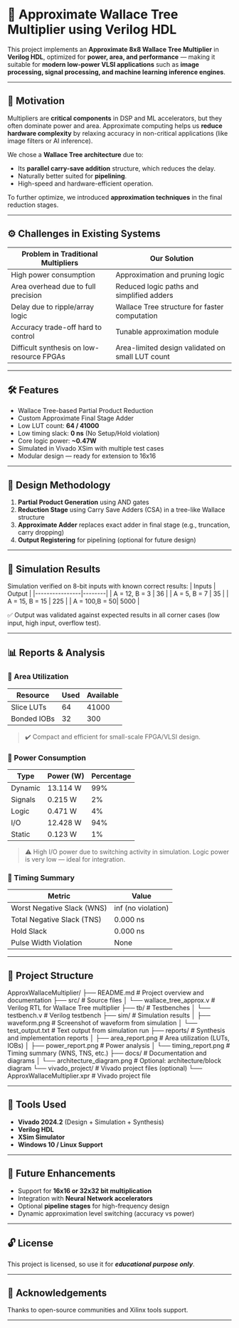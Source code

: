 # 🧮 Approximate Wallace Tree Multiplier using Verilog HDL

This project implements an **Approximate 8x8 Wallace Tree Multiplier** in **Verilog HDL**, optimized for **power, area, and performance** — making it suitable for **modern low-power VLSI applications** such as **image processing, signal processing, and machine learning inference engines**.

---

## 🚀 Motivation

Multipliers are **critical components** in DSP and ML accelerators, but they often dominate power and area. Approximate computing helps us **reduce hardware complexity** by relaxing accuracy in non-critical applications (like image filters or AI inference).

We chose a **Wallace Tree architecture** due to:
- Its **parallel carry-save addition** structure, which reduces the delay.
- Naturally better suited for **pipelining**.
- High-speed and hardware-efficient operation.

To further optimize, we introduced **approximation techniques** in the final reduction stages.

---

## ⚙️ Challenges in Existing Systems

| Problem in Traditional Multipliers         | Our Solution                                      |
|--------------------------------------------|---------------------------------------------------|
| High power consumption                     | Approximation and pruning logic                   |
| Area overhead due to full precision        | Reduced logic paths and simplified adders         |
| Delay due to ripple/array logic            | Wallace Tree structure for faster computation     |
| Accuracy trade-off hard to control         | Tunable approximation module                      |
| Difficult synthesis on low-resource FPGAs  | Area-limited design validated on small LUT count  |

---

## 🛠️ Features

- Wallace Tree-based Partial Product Reduction
- Custom Approximate Final Stage Adder
- Low LUT count: **64 / 41000**
- Low timing slack: **0 ns** (No Setup/Hold violation)
- Core logic power: **~0.47W**
- Simulated in Vivado XSim with multiple test cases
- Modular design — ready for extension to 16x16

---

## 🔧 Design Methodology

1. **Partial Product Generation** using AND gates
2. **Reduction Stage** using Carry Save Adders (CSA) in a tree-like Wallace structure
3. **Approximate Adder** replaces exact adder in final stage (e.g., truncation, carry dropping)
4. **Output Registering** for pipelining (optional for future design)

---

## 🧪 Simulation Results

Simulation verified on 8-bit inputs with known correct results:
| Inputs         | Output |
|----------------|--------|
| A = 12, B = 3  | 36     |
| A = 5,  B = 7   | 35     |
| A = 15, B = 15 | 225    |
| A = 100,B = 50| 5000   |


✅ Output was validated against expected results in all corner cases (low input, high input, overflow test).

---

## 📊 Reports & Analysis

### 🔹 Area Utilization

| Resource     | Used | Available |
|--------------|------|-----------|
| Slice LUTs   | 64   | 41000     |
| Bonded IOBs  | 32   | 300       |

> ✔️ Compact and efficient for small-scale FPGA/VLSI design.

### 🔹 Power Consumption

| Type     | Power (W) | Percentage |
|----------|-----------|------------|
| Dynamic  | 13.114 W  | 99%        |
| Signals  | 0.215 W   | 2%         |
| Logic    | 0.471 W   | 4%         |
| I/O      | 12.428 W  | 94%        |
| Static   | 0.123 W   | 1%         |

> ⚠️ High I/O power due to switching activity in simulation. Logic power is very low — ideal for integration.

### 🔹 Timing Summary

| Metric | Value |
|--------|-------|
| Worst Negative Slack (WNS) | inf (no violation) |
| Total Negative Slack (TNS) | 0.000 ns |
| Hold Slack                 | 0.000 ns |
| Pulse Width Violation      | None     |

---

## 📁 Project Structure

ApproxWallaceMultiplier/
├── README.md                          # Project overview and documentation
├── src/                               # Source files
│   └── wallace_tree_approx.v          # Verilog RTL for Wallace Tree multiplier
├── tb/                                # Testbenches
│   └── testbench.v                    # Verilog testbench
├── sim/                               # Simulation results
│   ├── waveform.png                   # Screenshot of waveform from simulation
│   └── test_output.txt                # Text output from simulation run
├── reports/                           # Synthesis and implementation reports
│   ├── area_report.png                # Area utilization (LUTs, IOBs)
│   ├── power_report.png               # Power analysis
│   └── timing_report.png              # Timing summary (WNS, TNS, etc.)
├── docs/                              # Documentation and diagrams
│   └── architecture_diagram.png       # Optional: architecture/block diagram
└── vivado_project/                    # Vivado project files (optional)
    └── ApproxWallaceMultiplier.xpr    # Vivado project file

---

## 🧰 Tools Used

- **Vivado 2024.2** (Design + Simulation + Synthesis)
- **Verilog HDL**
- **XSim Simulator**
- **Windows 10 / Linux Support**

---

## 📌 Future Enhancements

- Support for **16x16 or 32x32 bit multiplication**
- Integration with **Neural Network accelerators**
- Optional **pipeline stages** for high-frequency design
- Dynamic approximation level switching (accuracy vs power)

---

## 🔓 License

This project is licensed, so use it for _**educational purpose only**_.

---

## 🙌 Acknowledgements

Thanks to open-source communities and Xilinx tools support.

---


